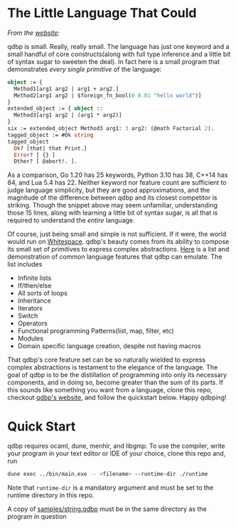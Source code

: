 # The Little Language That Could

*From the [website](qdbplang.org):*

<!--- % Maybe add: the entire language is based around 4 ideas: extension, replacement, variatn creation, pattern matching.--->
qdbp is small. Really, really small. The language has just one keyword and a small handful of core constructs(along with full type inference and a little bit of syntax sugar to sweeten the deal). In fact here is a small program that demonstrates *every single primitive* of the language:
```ocaml
object := {
  Method1[arg1 arg2 | arg1 + arg2.]
  Method2[arg1 arg2 | $foreign_fn_bool(0 0.01 "hello world")]
}
extended_object := { object ::
  Method3[arg1 arg2 | (arg1 * arg2)]
}
six := extended_object Method3 arg1: 3 arg2: (@math Factorial 2).
tagged_object := #Ok string
tagged_object
  Ok? [that| that Print.]
  Error? [ {} ]
  Other? [ @abort!. ].
```
As a comparison, Go 1.20 has 25 keywords, Python 3.10 has 38, C++14 has 84, and Lua 5.4 has 22. Neither keyword nor feature count are sufficient to judge language simplicity, but they are good approximations, and the magnitude of the difference between qdbp and its closest competitor is striking. Though the snippet above may seem unfamiliar, understanding those 15 lines, along with learning a little bit of syntax sugar, is all that is required to understand the *entire* language.

Of course, just being small and simple is not sufficient. If it were, the world would run on [Whitespace](https://en.wikipedia.org/wiki/Whitespace_(programming_language)). qdbp's beauty comes from its ability to compose its small set of primitives to express complex abstractions. [Here](https://www.qdbplang.org/docs/examples) is a list and demonstration of common language features that qdbp can emulate. The list includes

- Infinite lists
- If/then/else
- All sorts of loops
- Inheritance
- Iterators
- Switch
- Operators
- Functional programming Patterns(list, map, filter, etc)
- Modules
- Domain specific language creation, despite not having macros

That qdbp's core feature set can be so naturally wielded to express complex abstractions is testament to the elegance of the language. The goal of qdbp is to be the distillation of programming into only its necessary components, and in doing so, become greater than the sum of its parts. If this sounds like something you want from a language, clone this repo, checkout [qdbp's website](https://qdbplang.org), and follow the quickstart below. Happy qdbping!

# Quick Start

qdbp requires ocaml, dune, menhir, and libgmp. To use the compiler, write your program in your text editor or IDE of your choice, clone this repo and, run
```bash
dune exec ../bin/main.exe -- <filename> --runtime-dir ./runtime
```

Note that `runtime-dir` is a mandatory argument and must be set to the runtime directory in this repo.

A copy of [samples/string.qdbp](samples/string.qdbp) must be in the same directory as the program in question
